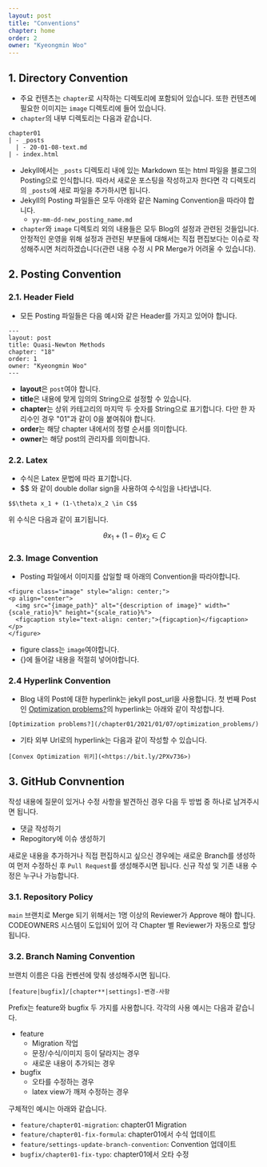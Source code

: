 ```yaml
---
layout: post
title: "Conventions"
chapter: home
order: 2
owner: "Kyeongmin Woo"
---
```


## 1. Directory Convention

- 주요 컨텐츠는 `chapter`로 시작하는 디렉토리에 포함되어 있습니다. 또한 컨텐츠에 필요한 이미지는 `image` 디렉토리에 들어 있습니다.
- `chapter`의 내부 디렉토리는 다음과 같습니다.

```
chapter01
| - _posts
  | - 20-01-08-text.md
| - index.html
```

- Jekyll에서는 `_posts` 디렉토리 내에 있는 Markdown 또는 html 파일을 블로그의 Posting으로 인식합니다. 따라서 새로운 포스팅을 작성하고자 한다면 각 디렉토리의 `_posts`에 새로 파일을 추가하시면 됩니다.
- Jekyll의 Posting 파일들은 모두 아래와 같은 Naming Convention을 따라야 합니다.
    - `yy-mm-dd-new_posting_name.md`
- `chapter`와 `image` 디렉토리 외의 내용들은 모두 Blog의 설정과 관련된 것들입니다. 안정적인 운영을 위해 설정과 관련된 부분들에 대해서는 직접 편집보다는 이슈로 작성해주시면 처리하겠습니다(관련 내용 수정 시 PR Merge가 어려울 수 있습니다).

## 2. Posting Convention

### 2.1. Header Field

- 모든 Posting 파일들은 다음 예시와 같은 Header를 가지고 있어야 합니다.

```
---
layout: post
title: Quasi-Newton Methods
chapter: "18"
order: 1
owner: "Kyeongmin Woo"
---
```

- **layout**은 `post`여야 합니다.
- **title**은 내용에 맞게 임의의 String으로 설정할 수 있습니다.
- **chapter**는 상위 카테고리의 마지막 두 숫자를 String으로 표기합니다. 다만 한 자리수인 경우 "01"과 같이 0을 붙여줘야 합니다.
- **order**는 해당 chapter 내에서의 정렬 순서를 의미합니다.
- **owner**는 해당 post의 관리자를 의미합니다.

### 2.2. Latex

- 수식은 Latex 문법에 따라 표기합니다.
- $$ 와 같이 double dollar sign을 사용하여 수식임을 나타냅니다.

```
$$\theta x_1 + (1-\theta)x_2 \in C$$
```

위 수식은 다음과 같이 표기됩니다.

$$\theta x_1 + (1-\theta)x_2 \in C$$

### 2.3. Image Convention

- Posting 파일에서 이미지를 삽일할 때 아래의 Convention을 따라야합니다.

```
<figure class="image" style="align: center;">
<p align="center">
  <img src="{image_path}" alt="{description of image}" width="{scale_ratio}%" height="{scale_ratio}%">
  <figcaption style="text-align: center;">{figcaption}</figcaption>
</p>
</figure>
```

- figure class는 `image`여야합니다.
- {}에 들어갈 내용을 적절히 넣어야합니다.

### 2.4 Hyperlink Convention

- Blog 내의 Post에 대한 hyperlink는 jekyll post_url을 사용합니다. 첫 번째 Post인 [Optimization problems?](/chapter01/2021/01/07/optimization_problems/)의 hyperlink는 아래와 같이 작성합니다.

```
[Optimization problems?](/chapter01/2021/01/07/optimization_problems/)
```

- 기타 외부 Url로의 hyperlink는 다음과 같이 작성할 수 있습니다.

```
[Convex Optimization 위키](<https://bit.ly/2PXv736>)
```

## 3. GitHub Convnention

작성 내용에 질문이 있거나 수정 사항을 발견하신 경우 다음 두 방법 중 하나로 남겨주시면 됩니다.

- 댓글 작성하기
- Repogitory에 이슈 생성하기

새로운 내용을 추가하거나 직접 편집하시고 싶으신 경우에는 새로운 Branch를 생성하여 먼저 수정하신 후 `Pull Request`를 생성해주시면 됩니다. 신규 작성 및 기존 내용 수정은 누구나 가능합니다.

### 3.1. Repository Policy

`main` 브랜치로 Merge 되기 위해서는 1명 이상의 Reviewer가 Approve 해야 합니다. CODEOWNERS 시스템이 도입되어 있어 각 Chapter 별 Reviewer가 자동으로 할당됩니다.

### 3.2. Branch Naming Convention

브랜치 이름은 다음 컨벤션에 맞춰 생성해주시면 됩니다.

```
[feature|bugfix]/[chapter**|settings]-변경-사항
```

Prefix는 feature와 bugfix 두 가지를 사용합니다. 각각의 사용 예시는 다음과 같습니다.

- feature
  - Migration 작업
  - 문장/수식/이미지 등이 달라지는 경우
  - 새로운 내용이 추가되는 경우
- bugfix
  - 오타를 수정하는 경우
  - latex view가 깨져 수정하는 경우 

구체적인 예시는 아래와 같습니다.

- `feature/chapter01-migration`: chapter01 Migration
- `feature/chapter01-fix-formula`: chapter01에서 수식 업데이트 
- `feature/settings-update-branch-convention`: Convention 업데이트
- `bugfix/chapter01-fix-typo`: chapter01에서 오타 수정

